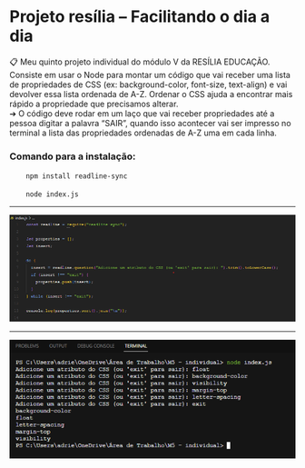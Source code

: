 # Projeto resília – Facilitando o dia a dia

📋 Meu quinto projeto individual do módulo V da RESÍLIA EDUCAÇÃO. Consiste em usar o Node para montar um código que vai receber uma lista de
propriedades de CSS (ex: background-color, font-size, text-align) e vai devolver
essa lista ordenada de A-Z. Ordenar o CSS ajuda a encontrar mais rápido a
propriedade que precisamos alterar. <br/>
➔ O código deve rodar em um laço que vai receber propriedades até a
pessoa digitar a palavra “SAIR”, quando isso acontecer vai ser impresso
no terminal a lista das propriedades ordenadas de A-Z uma em cada linha.  


### Comando para a instalação:
        
        npm install readline-sync
         
        node index.js  
---
 
  <img alt="cssNode" src="https://raw.githubusercontent.com/gooddri/ProjetoNodeCss/main/img/cssNode.png?token=GHSAT0AAAAAAB7RZXCFU4WSMQVHT4DARPUSZAEBUKA">
  
---
  
  <img alt="cssNode" src="https://raw.githubusercontent.com/gooddri/ProjetoNodeCss/main/img/cssNode2.png?token=GHSAT0AAAAAAB7RZXCE6W7PNDQJJSRQWJ7SZAEBVIQ">
  

